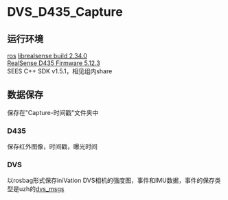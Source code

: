 # DVS_D435_Capture

## 运行环境
[ros](http://wiki.ros.org/)
[librealsense build 2.34.0](https://github.com/IntelRealSense/librealsense/blob/master/doc/distribution_linux.md)   
[RealSense D435 Firmware 5.12.3](https://dev.intelrealsense.com/docs/firmware-releases)   
SEES C++ SDK v1.5.1，相见组内share  

## 数据保存 
保存在"Capture-时间戳"文件夹中

### D435 
保存红外图像，时间戳，曝光时间 
### DVS 
以rosbag形式保存iniVation DVS相机的强度图，事件和IMU数据，事件的保存类型是uzh的[dvs_msgs](https://github.com/uzh-rpg/rpg_dvs_ros/tree/master/dvs_msgs)
